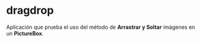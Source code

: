 # dragdrop
Aplicación que prueba el uso del método de **Arrastrar y Soltar** imágenes en un **PictureBox**.
